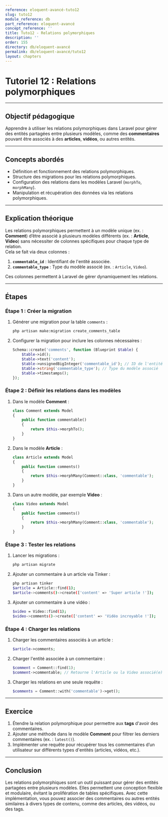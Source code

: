 ```yaml
---
reference: eloquent-avancé-tuto12
slug: tuto12
module_reference: db
part_reference: eloquent-avancé
concept_reference: ''
title: Tuto12 - Relations polymorphiques
description: ''
order: 155
directory: db/eloquent-avancé
permalink: db/eloquent-avancé/tuto12
layout: chapters
---
```


# **Tutoriel 12 : Relations polymorphiques**

---

## **Objectif pédagogique**  
Apprendre à utiliser les relations polymorphiques dans Laravel pour gérer des entités partagées entre plusieurs modèles, comme des **commentaires** pouvant être associés à des **articles**, **vidéos**, ou autres entités.

---

## **Concepts abordés**  
- Définition et fonctionnement des relations polymorphiques.  
- Structure des migrations pour les relations polymorphiques.  
- Configuration des relations dans les modèles Laravel (`morphTo`, `morphMany`).  
- Manipulation et récupération des données via les relations polymorphiques.  

---

## **Explication théorique**  
Les relations polymorphiques permettent à un modèle unique (ex. : **Comment**) d’être associé à plusieurs modèles différents (ex. : **Article**, **Video**) sans nécessiter de colonnes spécifiques pour chaque type de relation.  
Cela se fait via deux colonnes :  
1. **`commentable_id`** : Identifiant de l'entité associée.  
2. **`commentable_type`** : Type du modèle associé (ex. : `Article`, `Video`).  

Ces colonnes permettent à Laravel de gérer dynamiquement les relations.

---

## **Étapes**

### **Étape 1 : Créer la migration**
1. Générer une migration pour la table `comments` :
   ```bash
   php artisan make:migration create_comments_table
   ```
2. Configurer la migration pour inclure les colonnes nécessaires :
   ```php
   Schema::create('comments', function (Blueprint $table) {
       $table->id();
       $table->text('content');
       $table->unsignedBigInteger('commentable_id'); // ID de l'entité associée
       $table->string('commentable_type'); // Type du modèle associé
       $table->timestamps();
   });
   ```

### **Étape 2 : Définir les relations dans les modèles**
1. Dans le modèle **Comment** :
   ```php
   class Comment extends Model
   {
       public function commentable()
       {
           return $this->morphTo();
       }
   }
   ```
2. Dans le modèle **Article** :
   ```php
   class Article extends Model
   {
       public function comments()
       {
           return $this->morphMany(Comment::class, 'commentable');
       }
   }
   ```
3. Dans un autre modèle, par exemple **Video** :
   ```php
   class Video extends Model
   {
       public function comments()
       {
           return $this->morphMany(Comment::class, 'commentable');
       }
   }
   ```

### **Étape 3 : Tester les relations**
1. Lancer les migrations :
   ```bash
   php artisan migrate
   ```
2. Ajouter un commentaire à un article via Tinker :
   ```bash
   php artisan tinker
   $article = Article::find(1);
   $article->comments()->create(['content' => 'Super article !']);
   ```
3. Ajouter un commentaire à une vidéo :
   ```bash
   $video = Video::find(1);
   $video->comments()->create(['content' => 'Vidéo incroyable !']);
   ```

### **Étape 4 : Charger les relations**
1. Charger les commentaires associés à un article :
   ```php
   $article->comments;
   ```
2. Charger l'entité associée à un commentaire :
   ```php
   $comment = Comment::find(1);
   $comment->commentable; // Retourne l'Article ou la Video associé(e)
   ```
3. Charger les relations en une seule requête :
   ```php
   $comments = Comment::with('commentable')->get();
   ```

---

## **Exercice**
1. Étendre la relation polymorphique pour permettre aux **tags** d'avoir des commentaires.  
2. Ajouter une méthode dans le modèle **Comment** pour filtrer les derniers commentaires (ex. : `latest()`).
3. Implémenter une requête pour récupérer tous les commentaires d’un utilisateur sur différents types d'entités (articles, vidéos, etc.).

---

## **Conclusion**  
Les relations polymorphiques sont un outil puissant pour gérer des entités partagées entre plusieurs modèles. Elles permettent une conception flexible et modulaire, évitant la prolifération de tables spécifiques. Avec cette implémentation, vous pouvez associer des commentaires ou autres entités similaires à divers types de contenu, comme des articles, des vidéos, ou des tags.